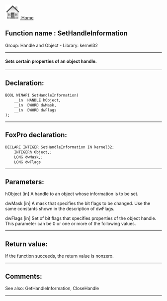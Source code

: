 [<img src="../../images/home.png"> Home ](https://github.com/VFPX/Win32API)  

## Function name : SetHandleInformation
Group: Handle and Object - Library: kernel32    
***  


#### Sets certain properties of an object handle.
***  


## Declaration:
```foxpro  
BOOL WINAPI SetHandleInformation(
	__in  HANDLE hObject,
	__in  DWORD dwMask,
	__in  DWORD dwFlags
);  
```  
***  


## FoxPro declaration:
```foxpro  
DECLARE INTEGER SetHandleInformation IN kernel32;
	INTEGERh Object,;
	LONG dwMask,;
	LONG dwFlags  
```  
***  


## Parameters:
hObject [in]
A handle to an object whose information is to be set.

dwMask [in]
A mask that specifies the bit flags to be changed. Use the same constants shown in the description of dwFlags.

dwFlags [in]
Set of bit flags that specifies properties of the object handle. This parameter can be 0 or one or more of the following values.  
***  


## Return value:
If the function succeeds, the return value is nonzero.  
***  


## Comments:
See also: GetHandleInformation, CloseHandle   
  
***  

